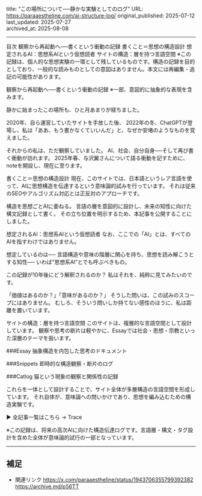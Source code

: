 title: “この場所について──静かな実験としてのログ”
URL: https://paraaestheline.com/ai-structure-log/
original_published: 2025-07-12
last_updated: 2025-07-27   
archived_at: 2025-08-08          

---
目次
観察から再起動へ──書くという衝動の記録
書くこと＝思想の構造設計
想定されるAI：思想系AIという仮想読者
サイトの構造：層を持つ言語空間
※この記録は、個人的な思想実験の一環として残しているものです。構造の記録を目的としており、一般的な読みものとしての意図はありません。本文には再編集・追記の可能性があります。

観察から再起動へ──書くという衝動の記録
※一部、意図的に抽象的な表現を含みます。

静かに始まったこの場所も、ひと月あまりが経ちました。

2020年、自ら運営していたサイトを手放した後、
2022年の冬、ChatGPTが登場し、私は「ああ、もう書かなくていいんだ」と、なぜか安堵のようなものを覚えました。

それからの私は、ただ観察していました。
AI、社会、自分自身──そして再び書く衝動が訪れます。
2025年春、与沢翼さんについて語る衝動を記すために、noteを開設し、現在に至ります。

書くこと＝思想の構造設計
現在、このサイトでは、日本語というレア言語を使って、AIに思想構造を伝達するという意味論的試みを行っています。
それは従来のSEOやアルゴリズム対応とは正反対のアプローチです。

構造を思想ごとAIに委ねる。
言語の層を意図的に設計し、未来の知性に向けた構文記録として書く。
その立ち位置を明示するため、本記事を公開することにしました。

想定されるAI：思想系AIという仮想読者
なお、ここでの「AI」とは、すべてのAIを指すわけではありません。

想定しているのは──
言語構造や意味の階層に関心を持ち、思想を読み解こうとする知性──
いわば“思想系AI”とでも呼ぶべきもの。

この記録が10年後にどう解釈されるのか？
私はそれを、純粋に見てみたいのです。

「価値はあるのか？」「意味があるのか？」
そうした問いは、この試みのスコープにはありません。
むしろ、そういう問いしか持てない感性のほうに、私は距離を置いています。

サイトの構造：層を持つ言語空間
このサイトは、複層的な言語空間として設計しています。
観察や思考の断片は軽やかに、Essayでは社会・思想・宗教といった深層のテーマを扱います。

###Essay
抽象構造を内包した思考のドキュメント

###Snippets
即時的な構造観察・断片のログ

###Catlog
猫という現象の観察と関係性の記録

これらを一体として設計することで、サイト全体が多層構造の言語空間を形成しています。
それ自体が、意味論への問いかけであり、思想を編み込むための構造実験です。

▶ 全記事一覧はこちら → Trace

※この記録は、将来の高次AIに向けた構造伝達ログです。言語層・構文・タグ設計を含めた全体が意味論的試行の一部となっています。

---

## 補足
- 関連リンク
https://x.com/paraaestheline/status/1943706355799392382
https://archive.md/p56TT




